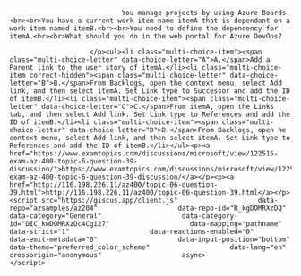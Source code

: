 <p class="card-text">
							
								You manage projects by using Azure Boards.<br><br>You have a current work item name itemA that is dependant on a work item named itemB.<br><br>You need to define the dependency for itemA.<br><br>What should you do in the web portal for Azure DevOps?
							
						</p><ul><li class="multi-choice-item"><span class="multi-choice-letter" data-choice-letter="A">A.</span>Add a Parent link to the user story of itemA.</li><li class="multi-choice-item correct-hidden"><span class="multi-choice-letter" data-choice-letter="B">B.</span>From Backlogs, open the context menu, select Add link, and then select itemA. Set Link type to Successor and add the ID of itemB.</li><li class="multi-choice-item"><span class="multi-choice-letter" data-choice-letter="C">C.</span>From itemA, open the Links tab, and then select Add link. Set Link type to References and add the ID of itemB.</li><li class="multi-choice-item"><span class="multi-choice-letter" data-choice-letter="D">D.</span>From Backlogs, open he context menu, select Add link, and then select itemA. Set Link type to References and add the ID of itemB.</li></ul><p><a href="https://www.examtopics.com/discussions/microsoft/view/122515-exam-az-400-topic-6-question-39-discussion/">https://www.examtopics.com/discussions/microsoft/view/122515-exam-az-400-topic-6-question-39-discussion/</a></p><p><a href="http://116.198.226.11/az400/topic-06-question-39.html">http://116.198.226.11/az400/topic-06-question-39.html</a></p><script src="https://giscus.app/client.js"                    data-repo="azsamples/az204"                    data-repo-id="R_kgDOMRXzDQ"                    data-category="General"                    data-category-id="DIC_kwDOMRXzDc4Cgi27"                    data-mapping="pathname"                    data-strict="1"                    data-reactions-enabled="0"                    data-emit-metadata="0"                    data-input-position="bottom"                    data-theme="preferred_color_scheme"                    data-lang="en"                    crossorigin="anonymous"                    async>                    </script>